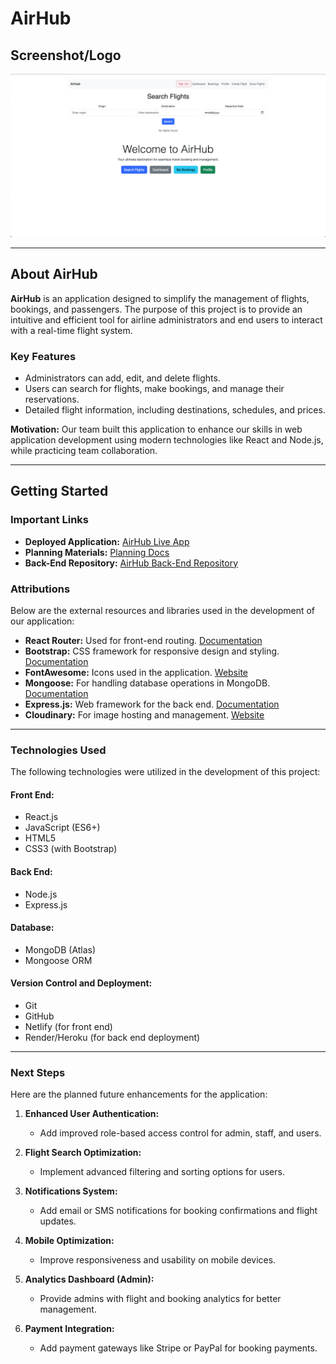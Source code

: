 # **AirHub**

## **Screenshot/Logo**  
![AirHub Screenshot](./src/assets/Screenshot.png)

---

## **About AirHub**  
**AirHub** is an application designed to simplify the management of flights, bookings, and passengers. The purpose of this project is to provide an intuitive and efficient tool for airline administrators and end users to interact with a real-time flight system.

### **Key Features**  
- Administrators can add, edit, and delete flights.  
- Users can search for flights, make bookings, and manage their reservations.  
- Detailed flight information, including destinations, schedules, and prices.  

**Motivation:** Our team built this application to enhance our skills in web application development using modern technologies like React and Node.js, while practicing team collaboration.

---

## **Getting Started**  

### **Important Links**  
- **Deployed Application:** [AirHub Live App](https://airhub-us.netlify.app/dashboard)  
- **Planning Materials:** [Planning Docs](https://trello.com/b/ooOv3kiE/airhub)  
- **Back-End Repository:** [AirHub Back-End Repository](https://github.com/luiscuriel-bit/airhub-back-end)

### **Attributions**  
Below are the external resources and libraries used in the development of our application:  

- **React Router:** Used for front-end routing. [Documentation](https://reactrouter.com/)  
- **Bootstrap:** CSS framework for responsive design and styling. [Documentation](https://getbootstrap.com/)  
- **FontAwesome:** Icons used in the application. [Website](https://fontawesome.com/)  
- **Mongoose:** For handling database operations in MongoDB. [Documentation](https://mongoosejs.com/)  
- **Express.js:** Web framework for the back end. [Documentation](https://expressjs.com/)  
- **Cloudinary:** For image hosting and management. [Website](https://cloudinary.com/)  

---

### **Technologies Used**  
The following technologies were utilized in the development of this project:  

#### **Front End:**  
- React.js  
- JavaScript (ES6+)  
- HTML5  
- CSS3 (with Bootstrap)  

#### **Back End:**  
- Node.js  
- Express.js  

#### **Database:**  
- MongoDB (Atlas)  
- Mongoose ORM  

#### **Version Control and Deployment:**  
- Git  
- GitHub  
- Netlify (for front end)  
- Render/Heroku (for back end deployment)  

---

### **Next Steps**  
Here are the planned future enhancements for the application:  

1. **Enhanced User Authentication:**  
   - Add improved role-based access control for admin, staff, and users.  

2. **Flight Search Optimization:**  
   - Implement advanced filtering and sorting options for users.  

3. **Notifications System:**  
   - Add email or SMS notifications for booking confirmations and flight updates.  

4. **Mobile Optimization:**  
   - Improve responsiveness and usability on mobile devices.  

5. **Analytics Dashboard (Admin):**  
   - Provide admins with flight and booking analytics for better management.  

6. **Payment Integration:**  
   - Add payment gateways like Stripe or PayPal for booking payments.  